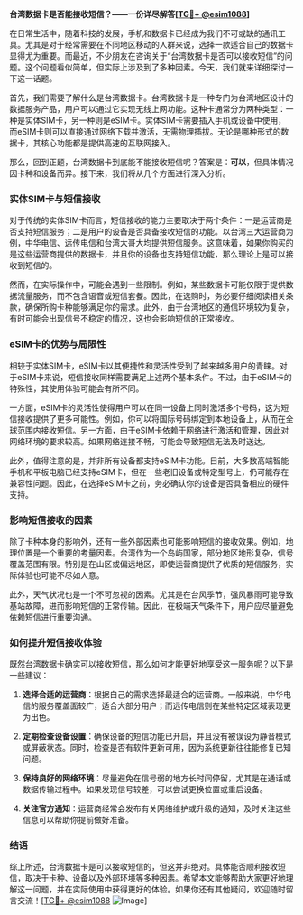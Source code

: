 **台湾数据卡是否能接收短信？——一份详尽解答[[TG💪+ @esim1088](https://t.me/s/esim1088)]**

在日常生活中，随着科技的发展，手机和数据卡已经成为我们不可或缺的通讯工具。尤其是对于经常需要在不同地区移动的人群来说，选择一款适合自己的数据卡显得尤为重要。而最近，不少朋友在咨询关于“台湾数据卡是否可以接收短信”的问题。这个问题看似简单，但实际上涉及到了多种因素。今天，我们就来详细探讨一下这一话题。

首先，我们需要了解什么是台湾数据卡。台湾数据卡是一种专门为台湾地区设计的数据服务产品，用户可以通过它实现无线上网功能。这种卡通常分为两种类型：一种是实体SIM卡，另一种则是eSIM卡。实体SIM卡需要插入手机或设备中使用，而eSIM卡则可以直接通过网络下载并激活，无需物理插拔。无论是哪种形式的数据卡，其核心功能都是提供高速的互联网接入。

那么，回到正题，台湾数据卡到底能不能接收短信呢？答案是：**可以**，但具体情况因卡种和设备而异。接下来，我们将从几个方面进行深入分析。

### 实体SIM卡与短信接收

对于传统的实体SIM卡而言，短信接收的能力主要取决于两个条件：一是运营商是否支持短信服务；二是用户的设备是否具备接收短信的功能。以台湾三大运营商为例，中华电信、远传电信和台湾大哥大均提供短信服务。这意味着，如果你购买的是这些运营商提供的数据卡，并且你的设备也支持短信功能，那么理论上是可以接收到短信的。

然而，在实际操作中，可能会遇到一些限制。例如，某些数据卡可能仅限于提供数据流量服务，而不包含语音或短信套餐。因此，在选购时，务必要仔细阅读相关条款，确保所购卡种能够满足你的需求。此外，由于台湾地区的通信环境较为复杂，有时可能会出现信号不稳定的情况，这也会影响短信的正常接收。

### eSIM卡的优势与局限性

相较于实体SIM卡，eSIM卡以其便捷性和灵活性受到了越来越多用户的青睐。对于eSIM卡来说，短信接收同样需要满足上述两个基本条件。不过，由于eSIM卡的特殊性，其使用体验可能会有所不同。

一方面，eSIM卡的灵活性使得用户可以在同一设备上同时激活多个号码，这为短信接收提供了更多可能性。例如，你可以将国际号码绑定到本地设备上，从而在全球范围内接收短信。另一方面，由于eSIM卡依赖于网络进行激活和管理，因此对网络环境的要求较高。如果网络连接不畅，可能会导致短信无法及时送达。

此外，值得注意的是，并非所有设备都支持eSIM卡功能。目前，大多数高端智能手机和平板电脑已经支持eSIM卡，但在一些老旧设备或特定型号上，仍可能存在兼容性问题。因此，在选择eSIM卡之前，务必确认你的设备是否具备相应的硬件支持。

### 影响短信接收的因素

除了卡种本身的影响外，还有一些外部因素也可能影响短信的接收效果。例如，地理位置是一个重要的考量因素。台湾作为一个岛屿国家，部分地区地形复杂，信号覆盖范围有限。特别是在山区或偏远地区，即使运营商提供了优质的短信服务，实际体验也可能不尽如人意。

此外，天气状况也是一个不可忽视的因素。尤其是在台风季节，强风暴雨可能导致基站故障，进而影响短信的正常传输。因此，在极端天气条件下，用户应尽量避免依赖短信进行重要沟通。

### 如何提升短信接收体验

既然台湾数据卡确实可以接收短信，那么如何才能更好地享受这一服务呢？以下是一些建议：

1. **选择合适的运营商**：根据自己的需求选择最适合的运营商。一般来说，中华电信的服务覆盖面较广，适合大部分用户；而远传电信则在某些特定区域表现更为出色。
   
2. **定期检查设备设置**：确保设备的短信功能已开启，并且没有被误设为静音模式或屏蔽状态。同时，检查是否有软件更新可用，因为系统更新往往能修复已知问题。

3. **保持良好的网络环境**：尽量避免在信号弱的地方长时间停留，尤其是在通话或数据传输过程中。如果发现信号较差，可以尝试更换位置或重启设备。

4. **关注官方通知**：运营商经常会发布有关网络维护或升级的通知，及时关注这些信息可以帮助你提前做好准备。

### 结语

综上所述，台湾数据卡是可以接收短信的，但这并非绝对。具体能否顺利接收短信，取决于卡种、设备以及外部环境等多种因素。希望本文能够帮助大家更好地理解这一问题，并在实际使用中获得更好的体验。如果你还有其他疑问，欢迎随时留言交流！[[TG💪+ @esim1088](https://t.me/s/esim1088) ![Image](https://i.postimg.cc/4NQfJmqS/Snipaste-2025-05-13-00-14-12.png)]